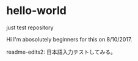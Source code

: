 # hello-world
just test repository

Hi I'm abosolutely beginners for this on 8/10/2017.

readme-edits2:
日本語入力テストしてみる。

